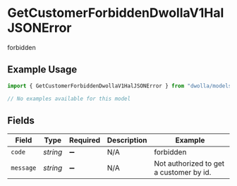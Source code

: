 # GetCustomerForbiddenDwollaV1HalJSONError

forbidden

## Example Usage

```typescript
import { GetCustomerForbiddenDwollaV1HalJSONError } from "dwolla/models/errors";

// No examples available for this model
```

## Fields

| Field                                   | Type                                    | Required                                | Description                             | Example                                 |
| --------------------------------------- | --------------------------------------- | --------------------------------------- | --------------------------------------- | --------------------------------------- |
| `code`                                  | *string*                                | :heavy_minus_sign:                      | N/A                                     | forbidden                               |
| `message`                               | *string*                                | :heavy_minus_sign:                      | N/A                                     | Not authorized to get a customer by id. |